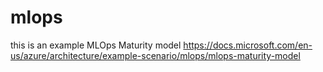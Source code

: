 # mlops

this is an example
MLOps Maturity model https://docs.microsoft.com/en-us/azure/architecture/example-scenario/mlops/mlops-maturity-model